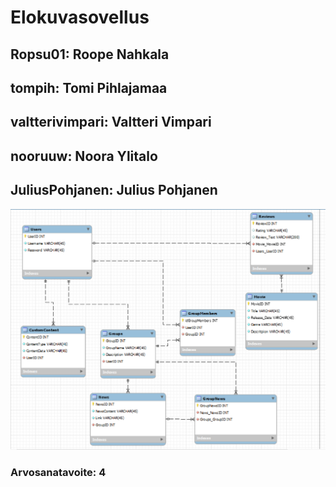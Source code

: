# Elokuvasovellus

## Ropsu01: Roope Nahkala

## tompih: Tomi Pihlajamaa

## valtterivimpari: Valtteri Vimpari

## nooruuw: Noora Ylitalo

## JuliusPohjanen: Julius Pohjanen

![ER-Kaavio](https://github.com/TVT22-10/Elokuvasovellus/blob/main/diagrams/er-kaavio.png)

### Arvosanatavoite: 4
